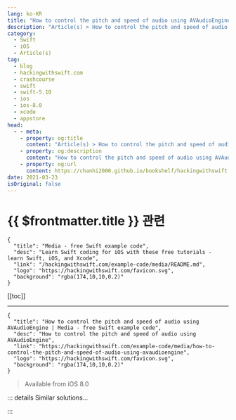 ```yaml
---
lang: ko-KR
title: "How to control the pitch and speed of audio using AVAudioEngine"
description: "Article(s) > How to control the pitch and speed of audio using AVAudioEngine"
category:
  - Swift
  - iOS
  - Article(s)
tag: 
  - blog
  - hackingwithswift.com
  - crashcourse
  - swift
  - swift-5.10
  - ios
  - ios-8.0
  - xcode
  - appstore
head:
  - - meta:
    - property: og:title
      content: "Article(s) > How to control the pitch and speed of audio using AVAudioEngine"
    - property: og:description
      content: "How to control the pitch and speed of audio using AVAudioEngine"
    - property: og:url
      content: https://chanhi2000.github.io/bookshelf/hackingwithswift.com/example-code/media/how-to-control-the-pitch-and-speed-of-audio-using-avaudioengine.html
date: 2021-03-23
isOriginal: false
---
```


# {{ $frontmatter.title }} 관련

```component VPCard
{
  "title": "Media - free Swift example code",
  "desc": "Learn Swift coding for iOS with these free tutorials - learn Swift, iOS, and Xcode",
  "link": "/hackingwithswift.com/example-code/media/README.md",
  "logo": "https://hackingwithswift.com/favicon.svg",
  "background": "rgba(174,10,10,0.2)"
}
```

[[toc]]

---

```component VPCard
{
  "title": "How to control the pitch and speed of audio using AVAudioEngine | Media - free Swift example code",
  "desc": "How to control the pitch and speed of audio using AVAudioEngine",
  "link": "https://hackingwithswift.com/example-code/media/how-to-control-the-pitch-and-speed-of-audio-using-avaudioengine",
  "logo": "https://hackingwithswift.com/favicon.svg",
  "background": "rgba(174,10,10,0.2)"
}
```

> Available from iOS 8.0

<!-- TODO: 작성 -->

<!-- 
Although it’s easy enough to play sound effects and music using AVKit, it’s actually one of the most powerful frameworks in iOS and can easily add some fun and interesting effects to your apps and games.

For example, one of the powerful classes in AVKit is called `AVAudioEngine`. Its job is to connect audio processing objects in a chain so that the output of one object is the input for another. You can feed audio into the start, apply processing in the middle, then play the audio as the output, giving you real-time audio manipulation without much effort.

To try this out, we’ll create a simple test that loads an MP3 file and starts playing it, but adjusts the playback speed and pitch of the audio every time the user taps the screen.

First you need a property to store your `AVAudioEngine` object, along with properties that store an `AVAudioUnitTimePitch` and an `AVAudioUnitVarispeed` - the processors that transform the speed and pitch of audio:

```swift
let engine = AVAudioEngine()
let speedControl = AVAudioUnitVarispeed()    
let pitchControl = AVAudioUnitTimePitch()
```

Next you need a method that will play a URL. This takes six steps:

1. Create an `AVAudioFile` that reads from whatever file URL gets passed into the method.
<li>Create an `AVAudioPlayerNode` that will read in your `AVAudioFile`. This is a like a more advanced `AVAudioPlayer`, and we can use it as part of our engine connections.
<li>Connect the audio player, the pitch control, and the speed control to our playback engine.
<li>Arrange the parts so that the audio player feeds into the speed control, the speed control feeds into the pitch control, and the pitch control feeds to the main mixer output - gets played aloud.
<li>Prepare the audio player node to start reading its file.
<li>Start the engine and the player.

Here’s the code for that, with comments matching the numbers above:

```swift
func play(_ url: URL) throws {
    // 1: load the file
    let file = try AVAudioFile(forReading: url)

    // 2: create the audio player
    let audioPlayer = AVAudioPlayerNode()

    // 3: connect the components to our playback engine
    engine.attach(audioPlayer)
    engine.attach(pitchControl)
    engine.attach(speedControl)

    // 4: arrange the parts so that output from one is input to another
    engine.connect(audioPlayer, to: speedControl, format: nil)
    engine.connect(speedControl, to: pitchControl, format: nil)
    engine.connect(pitchControl, to: engine.mainMixerNode, format: nil)

    // 5: prepare the player to play its file from the beginning
    audioPlayer.scheduleFile(file, at: nil)

    // 6: start the engine and player
    try engine.start()
    audioPlayer.play()
}
```

Now you can call that method using a path to any audio file in your app bundle.

As for changing the pitch and rate, we made `pitchControl` and `speedControl` properties so we can adjust them at will. For example:

```swift
override func touchesBegan(_ touches: Set<UITouch>, with event: UIEvent?) {
    pitchControl.pitch += 50
    speedControl.rate += 0.1
}
```

As you’ll see, this processing happens incredibly quickly - it’s all realtime, so you can create fun effects for apps and games in just a few minutes of work!

-->

::: details Similar solutions…

<!--
/quick-start/swiftui/swiftui-tips-and-tricks">SwiftUI tips and tricks 
/quick-start/swiftui/all-swiftui-property-wrappers-explained-and-compared">All SwiftUI property wrappers explained and compared 
/example-code/uikit/how-to-create-live-playgrounds-in-xcode">How to create live playgrounds in Xcode 
/example-code/system/measuring-execution-speed-using-cfabsolutetimegetcurrent">Measuring execution speed using CFAbsoluteTimeGetCurrent() 
/example-code/games/how-to-create-a-random-terrain-tile-map-using-sktilemapnode-and-gkperlinnoisesource">How to create a random terrain tile map using SKTileMapNode and GKPerlinNoiseSource</a>
-->

:::

